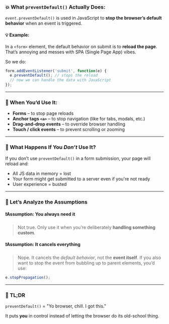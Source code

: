 
### 💥 What `preventDefault()` Actually Does:

`event.preventDefault()` is used in JavaScript to **stop the browser’s default behavior** when an event is triggered.

#### 💡 Example:
In a `<form>` element, the default behavior on submit is to **reload the page**. That’s annoying and messes with SPA (Single Page App) vibes.

So we do:
```javascript
form.addEventListener('submit', function(e) {
  e.preventDefault(); // stops the reload
  // now we can handle the data with JavaScript
});
```

---

### 🎯 When You’d Use It:
- **Forms** – to stop page reloads
- **Anchor tags `<a>`** – to stop navigation (like for tabs, modals, etc.)
- **Drag-and-drop events** – to override browser handling
- **Touch / click events** – to prevent scrolling or zooming

---

### 🤯 What Happens If You *Don’t* Use It?

If you don’t use `preventDefault()` in a form submission, your page will reload and:
- All JS data in memory = lost
- Your form might get submitted to a server even if you're not ready
- User experience = busted

---

### 🧠 Let’s Analyze the Assumptions

#### ❗Assumption: You always need it
> Not true. Only use it when you’re deliberately **handling something custom**.

#### ❗Assumption: It cancels everything
> Nope. It cancels the *default behavior*, not the **event itself**. If you also want to stop the event from bubbling up to parent elements, you’d use:
```js
e.stopPropagation();
```

---

### 🔁 TL;DR
`preventDefault()` = "Yo browser, chill. I got this."

It puts **you** in control instead of letting the browser do its old-school thing.